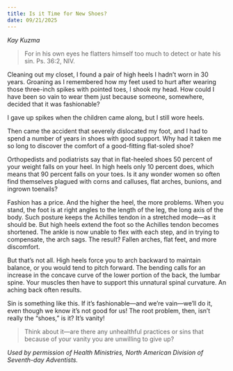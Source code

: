 ```yaml
---
title: Is it Time for New Shoes?
date: 09/21/2025
---
```


_Kay Kuzma_

> <p></p>
> For in his own eyes he flatters himself too much to detect or hate his sin. Ps. 36:2, NIV.

Cleaning out my closet, I found a pair of high heels I hadn’t worn in 30 years. Groaning as I remembered how my feet used to hurt after wearing those three-inch spikes with pointed toes, I shook my head. How could I have been so vain to wear them just because someone, somewhere, decided that it was fashionable?

I gave up spikes when the children came along, but I still wore heels.

Then came the accident that severely dislocated my foot, and I had to spend a number of years in shoes with good support. Why had it taken me so long to discover the comfort of a good-fitting flat-soled shoe?

Orthopedists and podiatrists say that in flat-heeled shoes 50 percent of your weight falls on your heel. In high heels only 10 percent does, which means that 90 percent falls on your toes. Is it any wonder women so often find themselves plagued with corns and calluses, flat arches, bunions, and ingrown toenails?

Fashion has a price. And the higher the heel, the more problems. When you stand, the foot is at right angles to the length of the leg, the long axis of the body. Such posture keeps the Achilles tendon in a stretched mode—as it should be. But high heels extend the foot so the Achilles tendon becomes shortened. The ankle is now unable to flex with each step, and in trying to compensate, the arch sags. The result? Fallen arches, flat feet, and more discomfort.

But that’s not all. High heels force you to arch backward to maintain balance, or you would tend to pitch forward. The bending calls for an increase in the concave curve of the lower portion of the back, the lumbar spine. Your muscles then have to support this unnatural spinal curvature. An aching back often results.

Sin is something like this. If it’s fashionable—and we’re vain—we’ll do it, even though we know it’s not good for us! The root problem, then, isn’t really the “shoes,” is it? It’s vanity!

> <callout></callout>
> Think about it—are there any unhealthful practices or sins that because of your vanity you are unwilling to give up?

_Used by permission of Health Ministries, North American Division of Seventh-day Adventists._